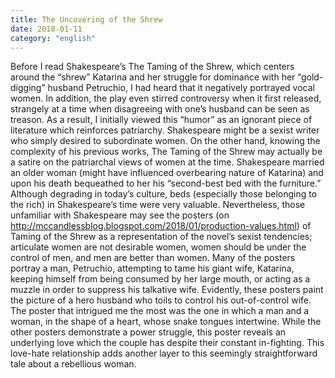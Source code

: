 ```yaml
---
title: The Uncovering of the Shrew
date: 2018-01-11
category: "english"
---
```


Before I read Shakespeare’s The Taming of the Shrew, which centers around the “shrew” Katarina and her struggle for dominance with her “gold-digging” husband Petruchio, I had heard that it negatively portrayed vocal women. In addition, the play even stirred controversy when it first released, strangely at a time when disagreeing with one’s husband can be seen as treason. As a result, I initially viewed this “humor” as an ignorant piece of literature which reinforces patriarchy. Shakespeare might be a sexist writer who simply desired to subordinate women. On the other hand, knowing the complexity of his previous works, The Taming of the Shrew may actually be a satire on the patriarchal views of women at the time. Shakespeare married an older woman (might have influenced overbearing nature of Katarina) and upon his death bequeathed to her his “second-best bed with the furniture.” Although degrading in today’s culture, beds (especially those belonging to the rich) in Shakespeare’s time were very valuable. Nevertheless, those unfamiliar with Shakespeare may see the posters (on http://mccandlessblog.blogspot.com/2018/01/production-values.html) of Taming of the Shrew as a representation of the novel’s sexist tendencies; articulate women are not desirable women, women should be under the control of men, and men are better than women. Many of the posters portray a man, Petruchio, attempting to tame his giant wife, Katarina, keeping himself from being consumed by her large mouth, or acting as a muzzle in order to suppress his talkative wife. Evidently, these posters paint the picture of a hero husband who toils to control his out-of-control wife. The poster that intrigued me the most was the one in which a man and a woman, in the shape of a heart, whose snake tongues intertwine. While the other posters demonstrate a power struggle, this poster reveals an underlying love which the couple has despite their constant in-fighting. This love-hate relationship adds another layer to this seemingly straightforward tale about a rebellious woman.
